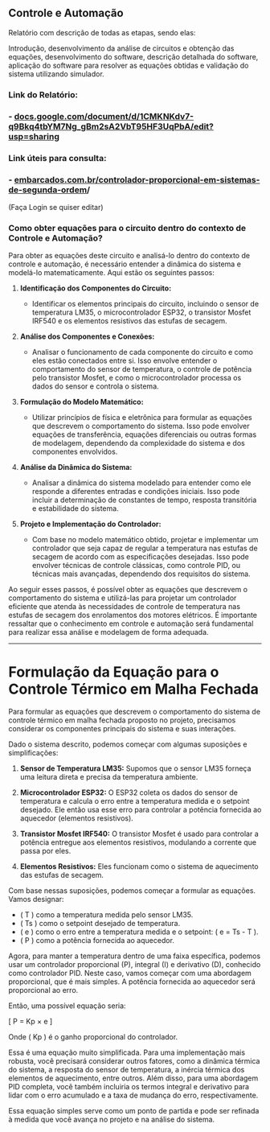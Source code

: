 ## Controle e Automação ##

Relatório com descrição de todas as etapas, sendo elas: 

Introdução, desenvolvimento da análise de circuitos e obtenção das equações, desenvolvimento do software, descrição detalhada do software, aplicação do software para resolver as equações obtidas e validação do sistema utilizando simulador.


### Link do Relatório: ###

### - [docs.google.com/document/d/1CMKNKdv7-q9Bkq4tbYM7Ng_gBm2sA2VbT95HF3UqPbA/edit?usp=sharing](https://docs.google.com/document/d/1CMKNKdv7-q9Bkq4tbYM7Ng_gBm2sA2VbT95HF3UqPbA/edit?usp=sharing) ###

### Link úteis para consulta: ###

### - [embarcados.com.br/controlador-proporcional-em-sistemas-de-segunda-ordem](https://embarcados.com.br/controlador-proporcional-em-sistemas-de-segunda-ordem/)/ 

(Faça Login se quiser editar)

### Como obter equações para o circuito dentro do contexto de Controle e Automação?

Para obter as equações deste circuito e analisá-lo dentro do contexto de controle e automação, é necessário entender a dinâmica do sistema e modelá-lo matematicamente. Aqui estão os seguintes passos:

1. **Identificação dos Componentes do Circuito:**
   - Identificar os elementos principais do circuito, incluindo o sensor de temperatura LM35, o microcontrolador ESP32, o transistor Mosfet IRF540 e os elementos resistivos das estufas de secagem.

2. **Análise dos Componentes e Conexões:**
   - Analisar o funcionamento de cada componente do circuito e como eles estão conectados entre si. Isso envolve entender o comportamento do sensor de temperatura, o controle de potência pelo transistor Mosfet, e como o microcontrolador processa os dados do sensor e controla o sistema.

3. **Formulação do Modelo Matemático:**
   - Utilizar princípios de física e eletrônica para formular as equações que descrevem o comportamento do sistema. Isso pode envolver equações de transferência, equações diferenciais ou outras formas de modelagem, dependendo da complexidade do sistema e dos componentes envolvidos.

4. **Análise da Dinâmica do Sistema:**
   - Analisar a dinâmica do sistema modelado para entender como ele responde a diferentes entradas e condições iniciais. Isso pode incluir a determinação de constantes de tempo, resposta transitória e estabilidade do sistema.

5. **Projeto e Implementação do Controlador:**
   - Com base no modelo matemático obtido, projetar e implementar um controlador que seja capaz de regular a temperatura nas estufas de secagem de acordo com as especificações desejadas. Isso pode envolver técnicas de controle clássicas, como controle PID, ou técnicas mais avançadas, dependendo dos requisitos do sistema.

Ao seguir esses passos, é possível obter as equações que descrevem o comportamento do sistema e utilizá-las para projetar um controlador eficiente que atenda às necessidades de controle de temperatura nas estufas de secagem dos enrolamentos dos motores elétricos. É importante ressaltar que o conhecimento em controle e automação será fundamental para realizar essa análise e modelagem de forma adequada.


-----------------------------------------------------------------------------------------------------------------------------------------------------------------------------------------------------------


# Formulação da Equação para o Controle Térmico em Malha Fechada #

Para formular as equações que descrevem o comportamento do sistema de controle térmico em malha fechada proposto no projeto, precisamos considerar os componentes principais do sistema e suas interações. 

Dado o sistema descrito, podemos começar com algumas suposições e simplificações:

1. **Sensor de Temperatura LM35:** Supomos que o sensor LM35 forneça uma leitura direta e precisa da temperatura ambiente.

2. **Microcontrolador ESP32:** O ESP32 coleta os dados do sensor de temperatura e calcula o erro entre a temperatura medida e o setpoint desejado. Ele então usa esse erro para controlar a potência fornecida ao aquecedor (elementos resistivos).

3. **Transistor Mosfet IRF540:** O transistor Mosfet é usado para controlar a potência entregue aos elementos resistivos, modulando a corrente que passa por eles.

4. **Elementos Resistivos:** Eles funcionam como o sistema de aquecimento das estufas de secagem.

Com base nessas suposições, podemos começar a formular as equações. Vamos designar:

- \( T \) como a temperatura medida pelo sensor LM35.
- \( Ts \) como o setpoint desejado de temperatura.
- \( e \) como o erro entre a temperatura medida e o setpoint: \( e = Ts - T \). 
- \( P \) como a potência fornecida ao aquecedor.

Agora, para manter a temperatura dentro de uma faixa específica, podemos usar um controlador proporcional (P), integral (I) e derivativo (D), conhecido como controlador PID. Neste caso, vamos começar com uma abordagem proporcional, que é mais simples. A potência fornecida ao aquecedor será proporcional ao erro.

Então, uma possível equação seria:

\[ P = Kp × e \]

Onde \( Kp \) é o ganho proporcional do controlador.

Essa é uma equação muito simplificada. Para uma implementação mais robusta, você precisará considerar outros fatores, como a dinâmica térmica do sistema, a resposta do sensor de temperatura, a inércia térmica dos elementos de aquecimento, entre outros. Além disso, para uma abordagem PID completa, você também incluiria os termos integral e derivativo para lidar com o erro acumulado e a taxa de mudança do erro, respectivamente.

Essa equação simples serve como um ponto de partida e pode ser refinada à medida que você avança no projeto e na análise do sistema.
